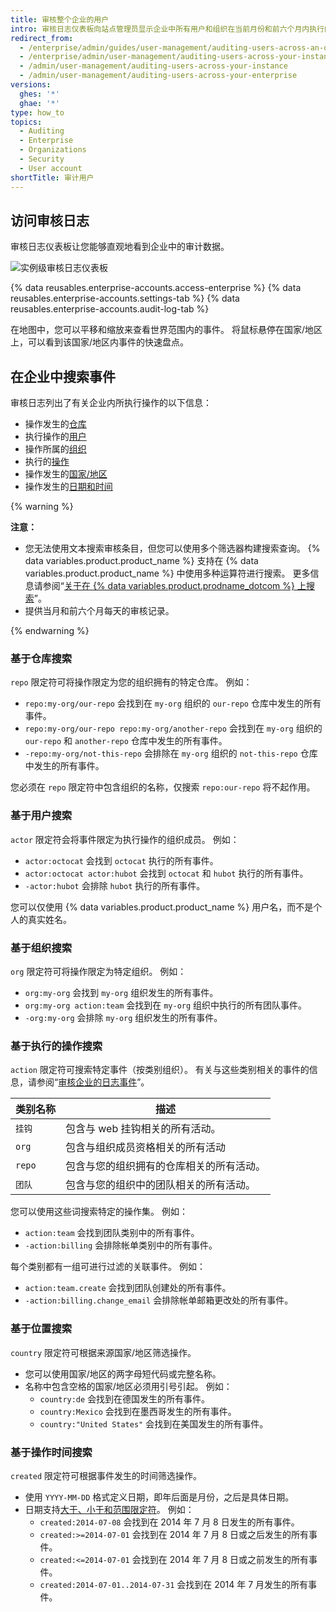 ```yaml
---
title: 审核整个企业的用户
intro: 审核日志仪表板向站点管理员显示企业中所有用户和组织在当前月份和前六个月内执行的操作。 审核日志包含操作执行人、操作内容和执行时间等详细信息。
redirect_from:
  - /enterprise/admin/guides/user-management/auditing-users-across-an-organization
  - /enterprise/admin/user-management/auditing-users-across-your-instance
  - /admin/user-management/auditing-users-across-your-instance
  - /admin/user-management/auditing-users-across-your-enterprise
versions:
  ghes: '*'
  ghae: '*'
type: how_to
topics:
  - Auditing
  - Enterprise
  - Organizations
  - Security
  - User account
shortTitle: 审计用户
---
```


## 访问审核日志

审核日志仪表板让您能够直观地看到企业中的审计数据。

![实例级审核日志仪表板](/assets/images/enterprise/site-admin-settings/audit-log-dashboard-admin-center.png)

{% data reusables.enterprise-accounts.access-enterprise %}
{% data reusables.enterprise-accounts.settings-tab %}
{% data reusables.enterprise-accounts.audit-log-tab %}

在地图中，您可以平移和缩放来查看世界范围内的事件。 将鼠标悬停在国家/地区上，可以看到该国家/地区内事件的快速盘点。

## 在企业中搜索事件

审核日志列出了有关企业内所执行操作的以下信息：

* 操作发生的[仓库](#search-based-on-the-repository)
* 执行操作的[用户](#search-based-on-the-user)
* 操作所属的[组织](#search-based-on-the-organization)
* 执行的[操作](#search-based-on-the-action-performed)
* 操作发生的[国家/地区](#search-based-on-the-location)
* 操作发生的[日期和时间](#search-based-on-the-time-of-action)

{% warning %}

**注意：**

- 您无法使用文本搜索审核条目，但您可以使用多个筛选器构建搜索查询。 {% data variables.product.product_name %} 支持在 {% data variables.product.product_name %} 中使用多种运算符进行搜索。 更多信息请参阅“[关于在 {% data variables.product.prodname_dotcom %} 上搜索](/github/searching-for-information-on-github/about-searching-on-github)”。
- 提供当月和前六个月每天的审核记录。

{% endwarning %}

### 基于仓库搜索

`repo` 限定符可将操作限定为您的组织拥有的特定仓库。 例如：

* `repo:my-org/our-repo` 会找到在 `my-org` 组织的 `our-repo` 仓库中发生的所有事件。
* `repo:my-org/our-repo repo:my-org/another-repo` 会找到在 `my-org` 组织的 `our-repo` 和 `another-repo` 仓库中发生的所有事件。
* `-repo:my-org/not-this-repo` 会排除在 `my-org` 组织的 `not-this-repo` 仓库中发生的所有事件。

您必须在 `repo` 限定符中包含组织的名称，仅搜索 `repo:our-repo` 将不起作用。

### 基于用户搜索

`actor` 限定符会将事件限定为执行操作的组织成员。 例如：

* `actor:octocat` 会找到 `octocat` 执行的所有事件。
* `actor:octocat actor:hubot` 会找到 `octocat` 和 `hubot` 执行的所有事件。
* `-actor:hubot` 会排除 `hubot` 执行的所有事件。

您可以仅使用 {% data variables.product.product_name %} 用户名，而不是个人的真实姓名。

### 基于组织搜索

`org` 限定符可将操作限定为特定组织。 例如：

* `org:my-org` 会找到 `my-org` 组织发生的所有事件。
* `org:my-org action:team` 会找到在 `my-org` 组织中执行的所有团队事件。
* `-org:my-org` 会排除 `my-org` 组织发生的所有事件。

### 基于执行的操作搜索

`action` 限定符可搜索特定事件（按类别组织）。 有关与这些类别相关的事件的信息，请参阅“[审核企业的日志事件](/admin/monitoring-activity-in-your-enterprise/reviewing-audit-logs-for-your-enterprise/audit-log-events-for-your-enterprise)”。

| 类别名称   | 描述                   |
| ------ | -------------------- |
| `挂钩`   | 包含与 web 挂钩相关的所有活动。   |
| `org`  | 包含与组织成员资格相关的所有活动     |
| `repo` | 包含与您的组织拥有的仓库相关的所有活动。 |
| `团队`   | 包含与您的组织中的团队相关的所有活动。  |

您可以使用这些词搜索特定的操作集。 例如：

* `action:team` 会找到团队类别中的所有事件。
* `-action:billing` 会排除帐单类别中的所有事件。

每个类别都有一组可进行过滤的关联事件。 例如：

* `action:team.create` 会找到团队创建处的所有事件。
* `-action:billing.change_email` 会排除帐单邮箱更改处的所有事件。

### 基于位置搜索

`country` 限定符可根据来源国家/地区筛选操作。
- 您可以使用国家/地区的两字母短代码或完整名称。
- 名称中包含空格的国家/地区必须用引号引起。 例如：
  * `country:de` 会找到在德国发生的所有事件。
  * `country:Mexico` 会找到在墨西哥发生的所有事件。
  * `country:"United States"` 会找到在美国发生的所有事件。

### 基于操作时间搜索

`created` 限定符可根据事件发生的时间筛选操作。
- 使用 `YYYY-MM-DD` 格式定义日期，即年后面是月份，之后是具体日期。
- 日期支持[大于、小于和范围限定符](/enterprise/user/articles/search-syntax)。 例如：
  * `created:2014-07-08` 会找到在 2014 年 7 月 8 日发生的所有事件。
  * `created:>=2014-07-01` 会找到在 2014 年 7 月 8 日或之后发生的所有事件。
  * `created:<=2014-07-01` 会找到在 2014 年 7 月 8 日或之前发生的所有事件。
  * `created:2014-07-01..2014-07-31` 会找到在 2014 年 7 月发生的所有事件。
